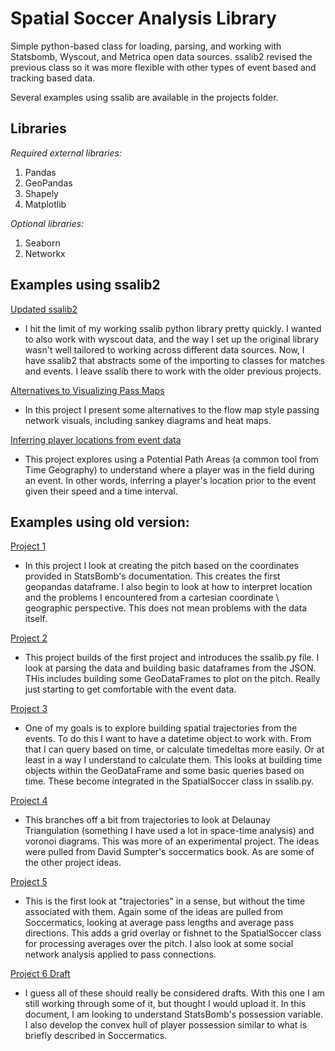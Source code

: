 # Spatial Soccer Analysis Library
 
 Simple python-based class for loading, parsing, and working with Statsbomb, Wyscout, and Metrica open data sources. ssalib2 revised the previous class so it was more flexible with other types of event based and tracking based data.
 
 Several examples using ssalib are available in the projects folder.
 
 ## Libraries
 *Required external libraries:*
 
 1. Pandas
 2. GeoPandas
 3. Shapely
 4. Matplotlib
 
 *Optional libraries:*
 
 1. Seaborn
 2. Networkx
 
 
 ## Examples using ssalib2
 
 [Updated ssalib2](_RevisedSpatialSoccerLibrary.md)
- I hit the limit of my working ssalib python library pretty quickly. I wanted to also work with wyscout data, and the way I set up the original library wasn't well tailored to working across different data sources. Now, I have ssalib2 that abstracts some of the importing to classes for matches and events. I leave ssalib there to work with the older previous projects.

 [Alternatives to Visualizing Pass Maps](8_VisualizingPassNetworks.md)
  - In this project I present some alternatives to the flow map style passing network visuals, including sankey diagrams and heat maps.
  
 [Inferring player locations from event data](9_InferringLocationFromEventData.md)
  - This project explores using a Potential Path Areas (a common tool from Time Geography) to understand where a player was in the field during an event. In other words, inferring a player's location prior to the event given their speed and a time interval.


 ## Examples using old version:
 
 [Project 1](../projects/1_BuildPitch.md)
  - In this project I look at creating the pitch based on the coordinates provided in StatsBomb's documentation. This creates the first geopandas dataframe. I also begin to look at how to interpret location and the problems I encountered from a cartesian coordinate \ geographic perspective. This does not mean problems with the data itself.
  
[Project 2](../projects/2_ParsingJSON.md)
  - This project builds of the first project and introduces the ssalib.py file. I look at parsing the data and building basic dataframes from the JSON. THis includes building some GeoDataFrames to plot on the pitch. Really just starting to get comfortable with the event data.
  
[Project 3](../projects/3_ProcessingTimeAttributes.md)
  - One of my goals is to explore building spatial trajectories from the events. To do this I want to have a datetime object to work with. From that I can query based on time, or calculate timedeltas more easily. Or at least in a way I understand to calculate them. This looks at building time objects within the GeoDataFrame and some basic queries based on time. These become integrated in the SpatialSoccer class in ssalib.py.
  
[Project 4](../projects/4_BuildingTriangles.md)
  - This branches off a bit from trajectories to look at Delaunay Triangulation (something I have used a lot in space-time analysis) and voronoi diagrams. This was more of an experimental project. The ideas were pulled from David Sumpter's soccermatics book. As are some of the other project ideas.
  
[Project 5](../projects/5_PassandCarries.md)
  - This is the first look at "trajectories" in a sense, but without the time associated with them. Again some of the ideas are pulled from Soccermatics, looking at average pass lengths and average pass directions. This adds a grid overlay or fishnet to the SpatialSoccer class for processing averages over the pitch. I also look at some social network analysis applied to pass connections.
  
[Project 6 Draft](../projects/6_UnderstandExploringPossession.md)
 - I guess all of these should really be considered drafts. With this one I am still working through some of it, but thought I would upload it. In this document, I am looking to understand StatsBomb's possession variable. I also develop the convex hull of player possession similar to what is briefly described in Soccermatics.
 
 
